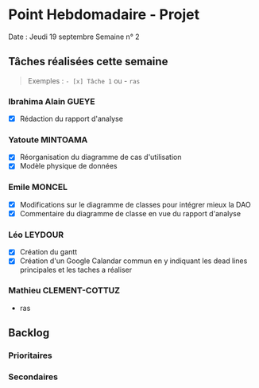# Point Hebdomadaire - Projet

Date : Jeudi 19 septembre
Semaine n° 2

## Tâches réalisées cette semaine

> Exemples : `- [x] Tâche 1` ou - `ras`

### Ibrahima Alain GUEYE

- [x] Rédaction du rapport d'analyse

### Yatoute MINTOAMA

- [x] Réorganisation du diagramme de cas d'utilisation
- [x] Modèle physique de données

### Emile MONCEL

- [x] Modifications sur le diagramme de classes pour intégrer mieux la DAO
- [x] Commentaire du diagramme de classe en vue du rapport d'analyse

### Léo LEYDOUR

- [x] Création du gantt
- [x] Création d'un Google Calandar commun en y indiquant les dead lines principales et les taches a réaliser

### Mathieu CLEMENT-COTTUZ

- ras

## Backlog



### Prioritaires

### Secondaires
